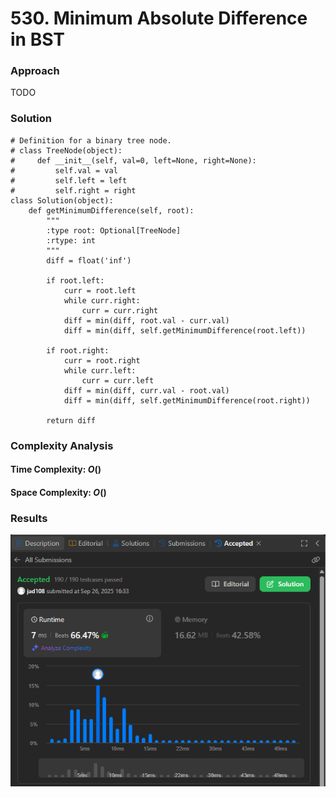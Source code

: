 # 530. Minimum Absolute Difference in BST

### Approach
TODO

### Solution
```
# Definition for a binary tree node.
# class TreeNode(object):
#     def __init__(self, val=0, left=None, right=None):
#         self.val = val
#         self.left = left
#         self.right = right
class Solution(object):
    def getMinimumDifference(self, root):
        """
        :type root: Optional[TreeNode]
        :rtype: int
        """
        diff = float('inf')

        if root.left:
            curr = root.left
            while curr.right:
                curr = curr.right
            diff = min(diff, root.val - curr.val)
            diff = min(diff, self.getMinimumDifference(root.left))

        if root.right:
            curr = root.right
            while curr.left:
                curr = curr.left
            diff = min(diff, curr.val - root.val)
            diff = min(diff, self.getMinimumDifference(root.right))

        return diff
```

### Complexity Analysis
#### Time Complexity: $O()$


#### Space Complexity: $O()$


### Results

![screenshot](/binary_search_tree/easy/530_min_abs_diff_bst/530_min_abs_diff_bst.png)
